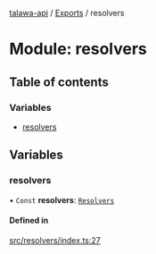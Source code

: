 [talawa-api](../README.md) / [Exports](../modules.md) / resolvers

# Module: resolvers

## Table of contents

### Variables

- [resolvers](resolvers.md#resolvers)

## Variables

### resolvers

• `Const` **resolvers**: [`Resolvers`](types_generatedGraphQLTypes.md#resolvers)

#### Defined in

[src/resolvers/index.ts:27](https://github.com/Nitya-Pasrija/talawa-api/blob/80ec51a/src/resolvers/index.ts#L27)
